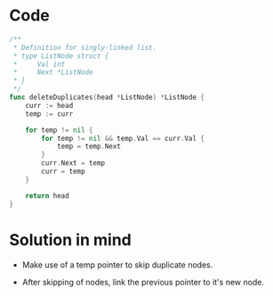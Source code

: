 Code
====

```go
/**
 * Definition for singly-linked list.
 * type ListNode struct {
 *     Val int
 *     Next *ListNode
 * }
 */
func deleteDuplicates(head *ListNode) *ListNode {
	curr := head
	temp := curr

	for temp != nil {
		for temp != nil && temp.Val == curr.Val {
			temp = temp.Next
		}
		curr.Next = temp
		curr = temp
	}

	return head
}
```

Solution in mind
================

-	Make use of a temp pointer to skip duplicate nodes.

-	After skipping of nodes, link the previous pointer to it's new node.
